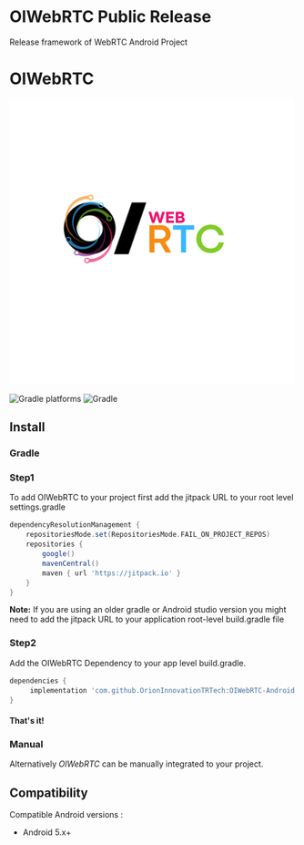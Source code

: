 # OIWebRTC Public Release
Release framework of WebRTC Android Project


# OIWebRTC
![Alt text](OIWebRTC.png?raw=true "OIWEbRTC")

<p>
    <img alt="Gradle platforms" src="https://img.shields.io/badge/Android-3DDC84?style=for-the-badge&logo=android&logoColor=white">
    <img alt="Gradle" src="https://img.shields.io/jitpack/v/github/OrionInnovationTRTech/OIWebRTC-Android?color=green&label=Gradle&logo=gradle&style=for-the-badge">
</p>

## Install

### Gradle

### Step1

To add OIWebRTC to your project first add the jitpack URL to your root level settings.gradle

```groovy
dependencyResolutionManagement {
    repositoriesMode.set(RepositoriesMode.FAIL_ON_PROJECT_REPOS)
    repositories {
        google()
        mavenCentral()
        maven { url 'https://jitpack.io' }
    }
}

```
**Note:** If you are using an older gradle or Android studio version you might need to add the jitpack URL to your application root-level build.gradle file


### Step2

Add the OIWebRTC Dependency to your app level build.gradle.

```groovy
dependencies {
	 implementation 'com.github.OrionInnovationTRTech:OIWebRTC-Android:Tag'
}
```

#### That's it!

### Manual

Alternatively *OIWebRTC* can be manually integrated to your project.

## Compatibility

Compatible Android versions :

* Android 5.x+

